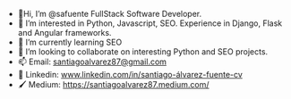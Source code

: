 - 👋Hi, I’m @safuente FullStack Software Developer.
- 👀 I’m interested in Python, Javascript, SEO. Experience in Django, Flask and Angular frameworks.
- 🌱 I’m currently learning SEO
- 💞️ I’m looking to collaborate on interesting Python and SEO projects.
- 📫 Email: santiagoalvarez87@gmail.com 
- 📄 Linkedin: www.linkedin.com/in/santiago-álvarez-fuente-cv 
- 🖌 Medium: https://santiagoalvarez87.medium.com/


